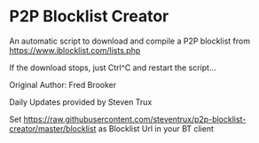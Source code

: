 # P2P Blocklist Creator

An automatic script to download and compile a P2P blocklist from  https://www.iblocklist.com/lists.php

If the download stops, just Ctrl^C and restart the script...


Original Author: Fred Brooker

Daily Updates provided by Steven Trux


Set https://raw.githubusercontent.com/steventrux/p2p-blocklist-creator/master/blocklist as Blocklist Url in your BT client
